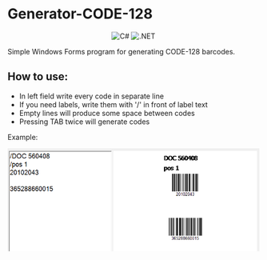 # Generator-CODE-128

<div align="center">
  <img alt="C#" src="https://img.shields.io/badge/C%23-239120?style=for-the-badge&logo=c-sharp&logoColor=white"/>
  <img alt=".NET" src="https://img.shields.io/badge/.NET-512BD4?style=for-the-badge&logo=dotnet&logoColor=white"/>
</div>

Simple Windows Forms program for generating CODE-128 barcodes. 

## How to use:
* In left field write every code in separate line
* If you need labels, write them with '/' in front of label text
* Empty lines will produce some space between codes
* Pressing TAB twice will generate codes

Example:
<div align="center">
  <img alt="example" src="example.png">
</div>

